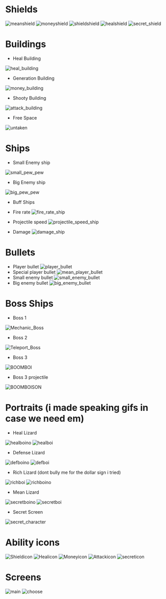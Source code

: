 # Shields

![meanshield](https://user-images.githubusercontent.com/84734669/120508201-d090f080-c3c7-11eb-9758-6733c10e5ef2.png)
![moneyshield](https://user-images.githubusercontent.com/84734669/120508903-64fb5300-c3c8-11eb-9cae-176b1522d4ac.png)
![shieldshield](https://user-images.githubusercontent.com/84734669/120507325-fff32d80-c3c6-11eb-9a97-667e971f275e.png)
![healshield](https://user-images.githubusercontent.com/84734669/120506464-3b412c80-c3c6-11eb-8cd8-523f7ca8a5f4.png)
![secret_shield](https://user-images.githubusercontent.com/84735216/120664341-25496f80-c48b-11eb-926b-1eaed9759012.png)
# Buildings
- Heal Building

![heal_building](https://user-images.githubusercontent.com/84735216/121052393-9e620300-c7ba-11eb-8089-c2f7e0048956.png)
- Generation Building

![money_building](https://user-images.githubusercontent.com/84735216/121052384-9d30d600-c7ba-11eb-986e-70ac02bce2cf.png)
- Shooty Building

![attack_building](https://user-images.githubusercontent.com/84735216/121052374-9b671280-c7ba-11eb-9b72-28cc3f236b4b.png)
- Free Space

![untaken](https://user-images.githubusercontent.com/84734669/121764757-8b4a8c80-cb46-11eb-8df5-88eb71d0bc8f.png)


# Ships
- Small Enemy ship

![small_pew_pew](https://user-images.githubusercontent.com/84735216/120809138-14abfe80-c54a-11eb-87fc-f9bbee0a2ecf.png)

- Big Enemy ship

![big_pew_pew](https://user-images.githubusercontent.com/84735216/120809137-14136800-c54a-11eb-95a2-44bfdfe23077.png)

- Buff Ships

- Fire rate
![fire_rate_ship](https://user-images.githubusercontent.com/84735216/120809123-107fe100-c54a-11eb-9441-a26626fc4a70.png)
- Projectile speed
![projectile_speed_ship](https://user-images.githubusercontent.com/84735216/120809125-11187780-c54a-11eb-96a7-7b4f71fc514e.png)
- Damage
![damage_ship](https://user-images.githubusercontent.com/84735216/120809127-11b10e00-c54a-11eb-97a7-317d10e3c9fd.png)

# Bullets
- Player bullet
![player_bullet](https://user-images.githubusercontent.com/84734669/121239746-ec9a0380-c899-11eb-9694-2c96050584f8.png)
- Special player bullet
![mean_player_bullet](https://user-images.githubusercontent.com/84734669/121770423-83e8aa80-cb69-11eb-8c8b-2f92eb1148b2.png)
- Small enemy bullet
![small_enemy_bullet](https://user-images.githubusercontent.com/84734669/121239750-eefc5d80-c899-11eb-9433-e0903d649dab.png)
- Big enemy bullet
![big_enemy_bullet](https://user-images.githubusercontent.com/84734669/121239754-f15eb780-c899-11eb-975f-3c80bde1c7f3.png)

# Boss Ships

- Boss 1

![Mechanic_Boss](https://user-images.githubusercontent.com/84735216/122052626-2ad97a80-cde6-11eb-9376-344c329b19fd.png)

- Boss 2

![Teleport_Boss](https://user-images.githubusercontent.com/84735216/122052628-2b721100-cde6-11eb-8384-d33100067c87.png)

- Boss 3

![BOOMBOI](https://user-images.githubusercontent.com/84735216/122052631-2c0aa780-cde6-11eb-9b9d-1e3f1d77da00.png)

- Boss 3 projectile

![BOOMBOISON](https://user-images.githubusercontent.com/84735216/122052637-2d3bd480-cde6-11eb-97ca-8b7298a38100.png)

# Portraits (i made speaking gifs in case we need em)
- Heal Lizard

![healboino](https://user-images.githubusercontent.com/84735216/120103703-3293f080-c151-11eb-83b4-4eddba7ab8cc.png)
![healboi](https://user-images.githubusercontent.com/84735216/120103696-27d95b80-c151-11eb-8ede-4b730aba2cb8.gif)

- Defense Lizard

![defboino](https://user-images.githubusercontent.com/84735216/120103717-42133980-c151-11eb-988c-0c86ca472c7d.png)
![defboi](https://user-images.githubusercontent.com/84735216/120103710-3aec2b80-c151-11eb-8abf-f2743172898c.gif)

- Rich Lizard (dont bully me for the dollar sign i tried)

![richboi](https://user-images.githubusercontent.com/84735216/120112640-f4112c80-c176-11eb-988a-d235b3b51e99.png)
![richboino](https://user-images.githubusercontent.com/84735216/120112642-f4a9c300-c176-11eb-806c-dc3cf97bb81e.gif)

- Mean Lizard

![secretboino](https://user-images.githubusercontent.com/84735216/120103735-5d7e4480-c151-11eb-8785-bb1980cc82d6.png)
![secretboi](https://user-images.githubusercontent.com/84735216/120103734-56573680-c151-11eb-8c02-eb7406a4f424.gif)

- Secret Screen

![secret_character](https://user-images.githubusercontent.com/84735216/120664323-224e7f00-c48b-11eb-8306-d5f10ad38c60.png)

# Ability icons
![Shieldicon](https://user-images.githubusercontent.com/84735216/120664449-37c3a900-c48b-11eb-95af-060cce0f5837.png)
![Healicon](https://user-images.githubusercontent.com/84735216/120664418-32665e80-c48b-11eb-8f51-b6bb317f76fa.png)
![Moneyicon](https://user-images.githubusercontent.com/84735216/120664442-36927c00-c48b-11eb-874b-1ece4c611811.png)
![Attackicon](https://user-images.githubusercontent.com/84735216/120664407-30040480-c48b-11eb-8260-71cb07056776.png)
![secreticon](https://user-images.githubusercontent.com/84735216/120664356-29758d00-c48b-11eb-8539-9bb23a4fd0c8.png)

# Screens
![main](https://user-images.githubusercontent.com/84735216/120377022-dda4d580-c31c-11eb-8d70-cacae8d7253a.png)
![choose](https://user-images.githubusercontent.com/84735216/120377018-db427b80-c31c-11eb-9b29-53b45fa52964.png)
